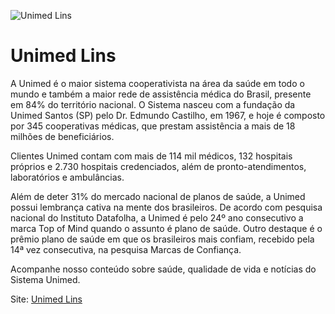 
![Unimed Lins](https://github.com/unimedlins/.github/blob/main/profile/banner.jpg)

<h1>Unimed Lins</h1>

<p>A Unimed é o maior sistema cooperativista na área da saúde em todo o mundo e também a maior rede de assistência médica do Brasil, presente em 84% do território nacional. O Sistema nasceu com a fundação da Unimed Santos (SP) pelo Dr. Edmundo Castilho, em 1967, e hoje é composto por 345 cooperativas médicas, que prestam assistência a mais de 18 milhões de beneficiários.</p>

<p>Clientes Unimed contam com mais de 114 mil médicos, 132 hospitais próprios e 2.730 hospitais credenciados, além de pronto-atendimentos, laboratórios e ambulâncias. </p>

<p>Além de deter 31% do mercado nacional de planos de saúde, a Unimed possui lembrança cativa na mente dos brasileiros. De acordo com pesquisa nacional do Instituto Datafolha, a Unimed é pelo 24º ano consecutivo a marca Top of Mind quando o assunto é plano de saúde. Outro destaque é o prêmio plano de saúde em que os brasileiros mais confiam, recebido pela 14ª vez consecutiva, na pesquisa Marcas de Confiança.</p>

<p>Acompanhe nosso conteúdo sobre saúde, qualidade de vida e notícias do Sistema Unimed.</p>

Site: [Unimed Lins](http://www.unimed.coop.br/lins)
